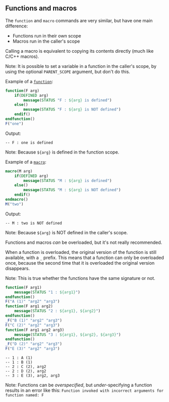 ## Functions and macros

The `function` and `macro` commands are very similar, but have one main difference:
* Functions run in their own scope
* Macros run in the caller's scope

Calling a macro is equivalent to copying its contents directly (much like C/C++ macros).

Note:
It is possible to set a variable in a function in the caller's scope, by using the optional `PARENT_SCOPE` argument, but don't do this.


Example of a [`function`](https://cmake.org/cmake/help/latest/command/function.html):
```cmake
function(F arg)
    if(DEFINED arg)
        message(STATUS "F : ${arg} is defined")
    else()
        message(STATUS "F : ${arg} is NOT defined")
    endif()
endfunction()
F("one")
```

Output:
```shell
-- F : one is defined
```

Note:
Because `${arg}` is defined in the function scope.


Example of a [`macro`](https://cmake.org/cmake/help/latest/command/macro.html):
```cmake
macro(M arg)
    if(DEFINED arg)
        message(STATUS "M : ${arg} is defined")
    else()
        message(STATUS "M : ${arg} is NOT defined")
    endif()
endmacro()
M("two")
```

Output:
```shell
-- M : two is NOT defined
```

Note:
Because `${arg}` is NOT defined in the caller's scope.


Functions and macros *can* be overloaded, but it's not really recommended.

When a function is overloaded, the original version of the function is still available, with a `_` prefix. This means that a function can only be overloaded once, because the second time that it is overloaded the original version disappears.

Note:
This is true whether the functions have the same signature or not.


```cmake
function(F arg1)
	message(STATUS "1 : ${arg1}")
endfunction()
F("A (1)" "arg2" "arg3")
function(F arg1 arg2)
	message(STATUS "2 : ${arg1}, ${arg2}")
endfunction()
_F("B (1)" "arg2" "arg3")
F("C (2)" "arg2" "arg3")
function(F arg1 arg2 arg3)
	message(STATUS "3 : ${arg1}, ${arg2}, ${arg3}")
endfunction()
_F("D (2)" "arg2" "arg3")
F("E (3)" "arg2" "arg3")
```

```shell
-- 1 : A (1)
-- 1 : B (1)
-- 2 : C (2), arg2
-- 2 : D (2), arg2
-- 3 : E (3), arg2, arg3
```

Note:
Functions can be *overspecified*, but *under*-specifying a function results in an error like this:
`Function invoked with incorrect arguments for function named: F`
